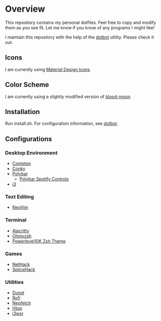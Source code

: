 # Overview
This repository contains my personal dotfiles. Feel free to copy and modify them as you see fit. Let me know if you know of any programs I might like!

I maintain this repository with the help of the [dotbot](https://github.com/anishathalye/dotbot) utility. Please check it out.

## Icons
I am currently using [Material Design Icons](https://materialdesignicons.com/).

## Color Scheme
I am currently using a slightly modified version of [blood-moon](https://github.com/dguo/blood-moon).

## Installation
Run install.sh. For configuration information, see [dotbot](https://github.com/anishathalye/dotbot).

## Configurations

### Desktop Environment
* [Compton](https://github.com/chjj/compton)
* [Conky](https://github.com/brndnmtthws/conky)
* [Polybar](https://github.com/polybar/polybar)
    * [Polybar Spotify Controls](https://github.com/dietervanhoof/polybar-spotify-controls)
* [i3](https://github.com/i3/i3)

### Text Editing
* [NeoVim](https://neovim.io/)

### Terminal
* [Alacritty](https://github.com/alacritty/alacritty)
* [Ohmyzsh](https://github.com/ohmyzsh/ohmyzsh)
* [Powerlevel10K Zsh Theme](https://github.com/romkatv/powerlevel10k)

### Games
* [NetHack](https://github.com/NetHack/NetHack.git)
* [SpliceHack](https://github.com/NullCGT/SpliceHack.git)

### Utilities
* [Dunst](https://github.com/dunst-project/dunst)
* [Rofi](https://github.com/davatorium/rofi)
* [Neofetch](https://github.com/dylanaraps/neofetch)
* [Htop](https://github.com/htop-dev/htop/)
* [i3wsr](https://github.com/roosta/i3wsr)
